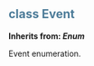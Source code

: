 #  

## <h2 style="color: #4d7c99;">class Event</h2>


**Inherits from: _Enum_**

Event enumeration.
